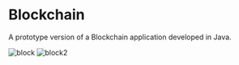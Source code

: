 # Blockchain
A prototype version of a Blockchain application developed in Java.

![block](https://user-images.githubusercontent.com/68878604/90702189-06158480-e261-11ea-869e-953e5261cb16.PNG)
![block2](https://user-images.githubusercontent.com/68878604/90702206-1168b000-e261-11ea-8a01-b55caeb61691.PNG)
